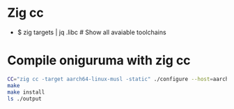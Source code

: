Zig cc
=====
* $ zig targets | jq .libc # Show all avaiable toolchains

Compile oniguruma with zig cc
=====
```sh
CC="zig cc -target aarch64-linux-musl -static" ./configure --host=aarch64-linux-musl --prefix=$PWD/output
make
make install
ls ./output
```

